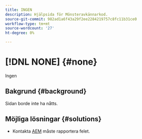```yaml
---
title: INGEN
description: Hjälpsida för Mönsteravkännarkod.
source-git-commit: 982ad1a6f43a29f2ee2284219757c8fc11b31ce0
workflow-type: tm+mt
source-wordcount: '27'
ht-degree: 0%

---
```



# [!DNL NONE] {#none}

Ingen

## Bakgrund {#background}

Sidan borde inte ha nåtts.

## Möjliga lösningar {#solutions}

* Kontakta [AEM](https://helpx.adobe.com/enterprise/using/support-for-experience-cloud.html) måste rapportera felet.
